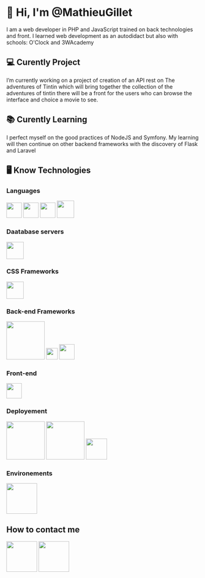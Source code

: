 # 👋 Hi, I'm @MathieuGillet

I am a web developer in PHP and JavaScript trained on back technologies and  front. I learned web development as an autodidact but also with schools: O'Clock and 3WAcademy

## 💻 Curently Project
 I’m currently working on a project of creation of an API rest on The adventures of Tintin which will bring together the collection of the adventures of tintin there will be a front for the users who can browse the interface and choice a movie to see.
 
## 📚 Curently Learning
 I perfect myself on the good practices of NodeJS and Symfony. My learning will then continue on other backend frameworks with the discovery of Flask and Laravel
 
## 🖥️ Know Technologies
### Languages
<img src="https://cdn-icons-png.flaticon.com/512/226/226269.png" width="40">
<img src="https://cdn-icons-png.flaticon.com/512/732/732190.png" width="40">
<img src="https://cdn-icons-png.flaticon.com/512/732/732190.png" width="40">
<img src="https://cdn-icons-png.flaticon.com/512/919/919828.png" width="45"> 

### Daatabase servers
<img src="https://cdn.worldvectorlogo.com/logos/mysql-6.svg" width="45"> 

### CSS Frameworks
<img src="https://cdn.worldvectorlogo.com/logos/bootstrap-5-1.svg" width="45">

### Back-end Frameworks
<img src="https://symfony.com/logos/symfony_white_02.png" width="100">
<img src="https://cdn.worldvectorlogo.com/logos/lumen-1.svg" width="30">
<img src="https://cdn-icons-png.flaticon.com/512/919/919825.png" width="40">

### Front-end
<img src="https://cdn-icons-png.flaticon.com/512/1260/1260775.png" width="40">

### Deployement
<img src="https://cdn.worldvectorlogo.com/logos/heroku-1.svg" width="100">
<img src="https://coursework.vschool.io/content/images/2017/12/surge_static_hosting.png" width="100">
<img src="https://cdn.worldvectorlogo.com/logos/amazon-web-services-logo.svg" width="55">

### Environements
<img src="https://cdn-icons-png.flaticon.com/512/226/226772.png" width="80">



## How to contact me
<img src="https://cdn-icons-png.flaticon.com/512/732/732200.png" width="80">
<img src="https://cdn-icons.flaticon.com/png/512/3536/premium/3536505.png?token=exp=1649429761~hmac=8e58b450e0f7089c3954b53d04a2de79" width="80">

